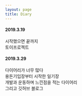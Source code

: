 ```yaml
---
layout: page
title: Diary
---
```

#### 2019.3.19
시작했으면 끝까지  
토이프로젝트
  
#### 2019.3.29
다이어리가 너무 많다  
용돈기입장부터 시작한 일기장  
개발과 운동하며 느낀점을 적는 다이어리  
그리고 깃허브 블로그
